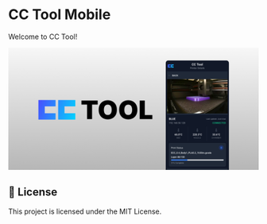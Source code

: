 # CC Tool Mobile

Welcome to CC Tool!

![Screenshot 1](screenshots/HEADER.jpg)

## 📄 License

This project is licensed under the MIT License. 